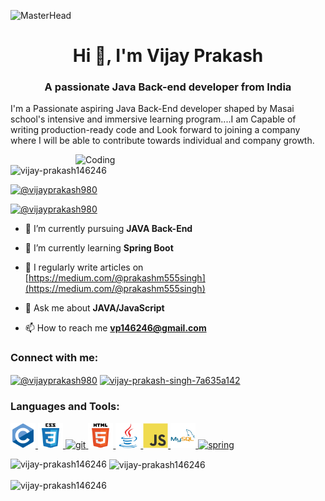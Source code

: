 ![MasterHead](https://gifimage.net/wp-content/uploads/2018/11/company-gif.gif)
<h1 align="center">Hi 👋, I'm Vijay Prakash</h1>
<h3 align="center">A passionate Java Back-end developer from India</h3>
<p>I'm a Passionate aspiring Java Back-End developer shaped by Masai school's intensive and immersive learning program....I am Capable of writing production-ready code and Look forward to joining a company where I will be able to contribute towards individual and company growth.</p>
<img align="right" alt="Coding" width="400" src="https://media0.giphy.com/media/qgQUggAC3Pfv687qPC/giphy.gif">
<p align="left"> <img src="https://komarev.com/ghpvc/?username=vijay-prakash146246&label=Profile%20views&color=0e75b6&style=flat" alt="vijay-prakash146246" /> </p>

<p align="left"> <a href="https://twitter.com/@vijayprakash980" target="blank"><img src="https://img.shields.io/twitter/follow/@vijayprakash980?logo=twitter&style=for-the-badge" alt="@vijayprakash980" /></a> </p> 

<p align="left"> <a href="https://twitter.com/@vijayprakash980" target="_blank"><img src="https://img.shields.io/twitter/follow/vijayprakash980?logo=twitter&style=for-the-badge" alt="@vijayprakash980" /></a> </p>

- 🔭 I’m currently pursuing **JAVA Back-End**

- 🌱 I’m currently learning **Spring Boot**

- 📝 I regularly write articles on [https://medium.com/@prakashm555singh](https://medium.com/@prakashm555singh)

- 💬 Ask me about **JAVA/JavaScript**

- 📫 How to reach me **vp146246@gmail.com**

<h3 align="left">Connect with me:</h3>
<p align="left">
<a href="https://twitter.com/@vijayprakash980" target="blank"><img align="center" src="https://raw.githubusercontent.com/rahuldkjain/github-profile-readme-generator/master/src/images/icons/Social/twitter.svg" alt="@vijayprakash980" height="30" width="40" /></a>
<a href="https://linkedin.com/in/vijay-prakash-singh-7a635a142" target="blank"><img align="center" src="https://raw.githubusercontent.com/rahuldkjain/github-profile-readme-generator/master/src/images/icons/Social/linked-in-alt.svg" alt="vijay-prakash-singh-7a635a142" height="30" width="40" /></a>
</p>

<h3 align="left">Languages and Tools:</h3>
<p align="left"> <a href="https://www.cprogramming.com/" target="_blank" rel="noreferrer"> <img src="https://raw.githubusercontent.com/devicons/devicon/master/icons/c/c-original.svg" alt="c" width="40" height="40"/> </a> <a href="https://www.w3schools.com/css/" target="_blank" rel="noreferrer"> <img src="https://raw.githubusercontent.com/devicons/devicon/master/icons/css3/css3-original-wordmark.svg" alt="css3" width="40" height="40"/> </a> <a href="https://git-scm.com/" target="_blank" rel="noreferrer"> <img src="https://www.vectorlogo.zone/logos/git-scm/git-scm-icon.svg" alt="git" width="40" height="40"/> </a> <a href="https://www.w3.org/html/" target="_blank" rel="noreferrer"> <img src="https://raw.githubusercontent.com/devicons/devicon/master/icons/html5/html5-original-wordmark.svg" alt="html5" width="40" height="40"/> </a> <a href="https://www.java.com" target="_blank" rel="noreferrer"> <img src="https://raw.githubusercontent.com/devicons/devicon/master/icons/java/java-original.svg" alt="java" width="40" height="40"/> </a> <a href="https://developer.mozilla.org/en-US/docs/Web/JavaScript" target="_blank" rel="noreferrer"> <img src="https://raw.githubusercontent.com/devicons/devicon/master/icons/javascript/javascript-original.svg" alt="javascript" width="40" height="40"/> </a> <a href="https://www.mysql.com/" target="_blank" rel="noreferrer"> <img src="https://raw.githubusercontent.com/devicons/devicon/master/icons/mysql/mysql-original-wordmark.svg" alt="mysql" width="40" height="40"/> </a> <a href="https://spring.io/" target="_blank" rel="noreferrer"> <img src="https://www.vectorlogo.zone/logos/springio/springio-icon.svg" alt="spring" width="40" height="40"/> </a> </p>

<p><img align="left" src="https://github-readme-stats.vercel.app/api/top-langs?username=vijay-prakash146246&show_icons=true&locale=en&layout=compact" alt="vijay-prakash146246" /></p>

<p>&nbsp;<img align="center" src="https://github-readme-stats.vercel.app/api?username=vijay-prakash146246&show_icons=true&locale=en" alt="vijay-prakash146246" /></p>

<p><img align="center" src="https://github-readme-streak-stats.herokuapp.com/?user=vijay-prakash146246&" alt="vijay-prakash146246" /></p>
